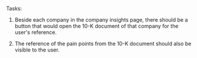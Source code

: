 Tasks:
1. Beside each company in the company insights page, there should be a button that would open the 10-K document of that company for the user's reference.

2. The reference of the pain points from the 10-K document should also be visible to the user.



